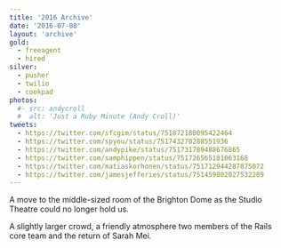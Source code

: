 ```yaml
---
title: '2016 Archive'
date: '2016-07-08'
layout: 'archive'
gold:
  - freeagent
  - hired
silver:
  - pusher
  - twilio
  - cookpad
photos:
  #- src: andycroll
  #  alt: 'Just a Ruby Minute (Andy Croll)'
tweets:
  - https://twitter.com/sfcgim/status/751872180095422464
  - https://twitter.com/spyou/status/751743270288551936
  - https://twitter.com/andypike/status/751731789488676865
  - https://twitter.com/samphippen/status/751726565181063168
  - https://twitter.com/matiaskorhonen/status/751712944287875072
  - https://twitter.com/jamesjefferies/status/751459802027532289
---
```


A move to the middle-sized room of the Brighton Dome as the Studio Theatre could no longer hold us.

A slightly larger crowd, a friendly atmosphere two members of the Rails core team and the return of Sarah Mei.
